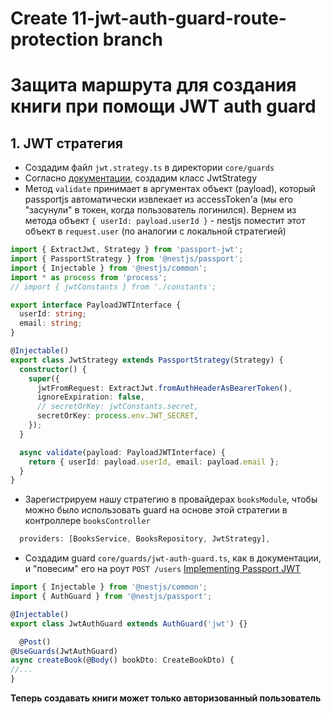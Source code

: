 # Create 11-jwt-auth-guard-route-protection branch
# Защита маршрута для создания книги при помощи JWT auth guard

## 1. JWT стратегия
 - Создадим файл `jwt.strategy.ts` в директории `core/guards`
 - Согласно [документации](https://docs.nestjs.com/recipes/passport#implementing-passport-jwt), создадим класс JwtStrategy
 - Метод `validate` принимает в аргументах объект (payload), который passportjs автоматически извлекает из accessToken'а
   (мы его "засунули" в токен, когда пользователь логинился). Вернем из метода объект `{ userId: payload.userId }` - 
nestjs поместит этот объект в `request.user` (по аналогии с локальной стратегией)

```typescript
import { ExtractJwt, Strategy } from 'passport-jwt';
import { PassportStrategy } from '@nestjs/passport';
import { Injectable } from '@nestjs/common';
import * as process from 'process';
// import { jwtConstants } from './constants';

export interface PayloadJWTInterface {
  userId: string;
  email: string;
}

@Injectable()
export class JwtStrategy extends PassportStrategy(Strategy) {
  constructor() {
    super({
      jwtFromRequest: ExtractJwt.fromAuthHeaderAsBearerToken(),
      ignoreExpiration: false,
      // secretOrKey: jwtConstants.secret,
      secretOrKey: process.env.JWT_SECRET,
    });
  }

  async validate(payload: PayloadJWTInterface) {
    return { userId: payload.userId, email: payload.email };
  }
}

```

 - Зарегистрируем нашу стратегию в провайдерах `booksModule`, 
чтобы можно было использовать guard на основе этой стратегии в контроллере `booksController`

```typescript
  providers: [BooksService, BooksRepository, JwtStrategy],
```

 - Создадим guard `core/guards/jwt-auth-guard.ts`, как в документации, и "повесим" его на роут
`POST /users` [Implementing Passport JWT](https://docs.nestjs.com/recipes/passport#implementing-passport-jwt)
```typescript
import { Injectable } from '@nestjs/common';
import { AuthGuard } from '@nestjs/passport';

@Injectable()
export class JwtAuthGuard extends AuthGuard('jwt') {}
```
```typescript
  @Post()
@UseGuards(JwtAuthGuard)
async createBook(@Body() bookDto: CreateBookDto) {
//...
}
```

**Теперь создавать книги может только авторизованный пользователь**
